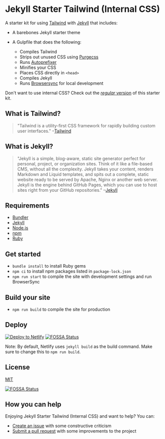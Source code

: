 # Jekyll Starter Tailwind (Internal CSS)
A starter kit for using [Tailwind](https://tailwindcss.com) with [Jekyll](https://jekyllrb.com/) that includes:
* A barebones Jekyll starter theme
* A Gulpfile that does the following:

    * Compiles Tailwind
    * Strips out unused CSS using [Purgecss](http://www.purgecss.com/)
    * Runs [Autoprefixer](https://github.com/postcss/autoprefixer)
    * Minifies your CSS
    * Places CSS directly in `<head>`
    * Compiles Jekyll
    * Runs [Browsersync](https://www.browsersync.io/) for local development

Don't want to use internal CSS? Check out the [_regular_ version](https://github.com/taylorbryant/jekyll-starter-tailwind) of this starter kit.

## What is Tailwind?
>"Tailwind is a utility-first CSS framework for rapidly building custom user interfaces."
–[Tailwind](https://tailwindcss.com)

## What is Jekyll?
>"Jekyll is a simple, blog-aware, static site generator perfect for personal, project, or organization sites. Think of it like a file-based CMS, without all the complexity. Jekyll takes your content, renders Markdown and Liquid templates, and spits out a complete, static website ready to be served by Apache, Nginx or another web server. Jekyll is the engine behind GitHub Pages, which you can use to host sites right from your GitHub repositories."
–[Jekyll](https://jekyllrb.com/)

## Requirements
* [Bundler](http://bundler.io/)
* [Jekyll](https://jekyllrb.com/)
* [Node.js](https://nodejs.org/en/)
* [npm](https://www.npmjs.com/)
* [Ruby](https://www.ruby-lang.org/en/)

## Get started
* `bundle install` to install Ruby gems
* `npm ci` to install npm packages listed in `package-lock.json`
* `npm run start` to compile the site with development settings and run BrowserSync

## Build your site
* `npm run build` to compile the site for production

## Deploy
[![Deploy to Netlify](https://www.netlify.com/img/deploy/button.svg)](https://app.netlify.com/start/deploy?repository=https://github.com/taylorbryant/jekyll-starter-tailwind-internal)
[![FOSSA Status](https://app.fossa.io/api/projects/git%2Bgithub.com%2Ftaylorbryant%2Fjekyll-starter-tailwind-internal.svg?type=shield)](https://app.fossa.io/projects/git%2Bgithub.com%2Ftaylorbryant%2Fjekyll-starter-tailwind-internal?ref=badge_shield)

Note: By default, Netlify uses `jekyll build` as the build command. Make sure to change this to `npm run build`.

## License
[MIT](https://github.com/taylorbryant/jekyll-starter-tailwind/blob/master/LICENSE.md)


[![FOSSA Status](https://app.fossa.io/api/projects/git%2Bgithub.com%2Ftaylorbryant%2Fjekyll-starter-tailwind-internal.svg?type=large)](https://app.fossa.io/projects/git%2Bgithub.com%2Ftaylorbryant%2Fjekyll-starter-tailwind-internal?ref=badge_large)

## How you can help
Enjoying Jekyll Starter Tailwind (Internal CSS) and want to help? You can:
* [Create an issue](https://github.com/taylorbryant/jekyll-starter-tailwind-internal/issues/new) with some constructive criticism
* [Submit a pull request](https://github.com/taylorbryant/jekyll-starter-tailwind-internal/compare) with some improvements to the project